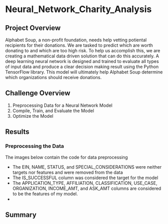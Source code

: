 # Neural_Network_Charity_Analysis


## Project Overview

Alphabet Soup, a non-profit foundation, needs help vetting potiental recipients for their donations. We are tasked to predict which are worth donating to and which are too high risk. To help us accomplish this, we are creating a mathematical data driven solution that can do this accurately. A deep learning neural network is designed and trained to evaluate all types of input data and produce a clear decision making result using the Python TensorFlow library. This model will ultimately help Alphabet Soup determine which organizations should receive donations. 


## Challenge Overview

1. Preprocessing Data for a Neural Network Model
2. Compile, Train, and Evaluate the Model
3. Optimize the Model

## Results


### Preprocessing the Data

The images below contain the code for data preprocessing 

- The EIN, NAME, STATUS, and SPECIAL_CONSIDERATIONS were neither targets nor features and were removed from the data
- The IS_SUCCESSFUL column was considered the target for the model 
- The APPLICATION_TYPE, AFFILIATION, CLASSIFICATION, USE_CASE, ORGANIZATION, INCOME_AMT, and ASK_AMT columns are considered to be the features of my model.
-  











## Summary
